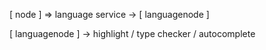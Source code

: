 [ node ] => language service -> [ languagenode ]

[ languagenode ]
    -> highlight / type checker / autocomplete


